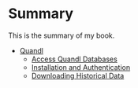 # Summary
This is the summary of my book.

* [Quandl](Quandl/README.md)
    * [Access Quandl Databases](Quandl/Quandlacc.md)
    * [Installation and Authentication](Quandl/Quandlauth.md)
    * [Downloading Historical Data](Quandl/Quandldown.md)
